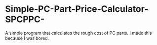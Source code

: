# Simple-PC-Part-Price-Calculator-SPCPPC-
A simple program that calculates the rough cost of PC parts. I made this because I was bored.
